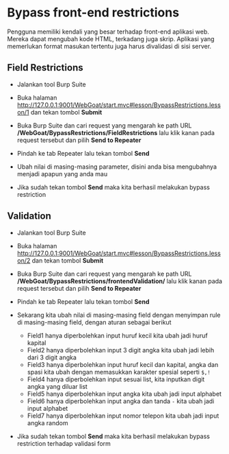 # Bypass front-end restrictions
Pengguna memiliki kendali yang besar terhadap front-end aplikasi web. Mereka dapat mengubah kode HTML, terkadang juga skrip. Aplikasi yang memerlukan format masukan tertentu juga harus divalidasi di sisi server.

## Field Restrictions
- Jalankan tool Burp Suite
- Buka halaman http://127.0.0.1:9001/WebGoat/start.mvc#lesson/BypassRestrictions.lesson/1 dan tekan tombol **Submit**

- Buka Burp Suite dan cari request yang mengarah ke path URL **/WebGoat/BypassRestrictions/FieldRestrictions** lalu klik kanan pada request tersebut dan pilih **Send to Repeater**

- Pindah ke tab Repeater lalu tekan tombol **Send**

- Ubah nilai di masing-masing parameter, disini anda bisa mengubahnya menjadi apapun yang anda mau


- Jika sudah tekan tombol **Send** maka kita berhasil melakukan bypass restriction


## Validation
- Jalankan tool Burp Suite
- Buka halaman http://127.0.0.1:9001/WebGoat/start.mvc#lesson/BypassRestrictions.lesson/2 dan tekan tombol **Submit**

- Buka Burp Suite dan cari request yang mengarah ke path URL **/WebGoat/BypassRestrictions/frontendValidation/** lalu klik kanan pada request tersebut dan pilih **Send to Repeater**

- Pindah ke tab Repeater lalu tekan tombol **Send**


- Sekarang kita ubah nilai di masing-masing field dengan menyimpan rule di masing-masing field, dengan aturan sebagai berikut 
	- Field1 hanya diperbolehkan input huruf kecil kita ubah jadi huruf kapital
	- Field2 hanya diperbolehkan input 3 digit angka kita ubah jadi lebih dari 3 digit angka
	- Field3 hanya diperbolehkan input huruf kecil dan kapital, angka dan spasi kita ubah dengan memasukkan karakter spesial seperti `$,!`
	- Field4 hanya diperbolehkan input sesuai list, kita inputkan digit angka yang diluar list
	- Field5 hanya diperbolehkan input angka kita ubah jadi input alphabet
	- Field6 hanya diperbolehkan input angka dan tanda `-` kita ubah jadi input alphabet
	- Field7 hanya diperbolehkan input nomor telepon kita ubah jadi input angka random


- Jika sudah tekan tombol **Send** maka kita berhasil melakukan bypass restriction terhadap validasi form

